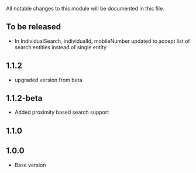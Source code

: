 All notable changes to this module will be documented in this file.

## To be released
- In IndividualSearch, individualId, mobileNumber updated to accept list of search entities instead of single entity

## 1.1.2
- upgraded version from beta

## 1.1.2-beta

- Added proximity based search support

## 1.1.0


## 1.0.0

- Base version

